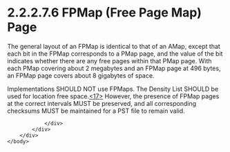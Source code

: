 <html dir="LTR" xmlns:mshelp="http://msdn.microsoft.com/mshelp" xmlns:ddue="http://ddue.schemas.microsoft.com/authoring/2003/5" xmlns:xlink="http://www.w3.org/1999/xlink" xmlns:tool="http://www.microsoft.com/tooltip">
    <head>
        <meta http-equiv="Content-Type" content="text/html; CHARSET=utf-8"></meta>
        <meta name="save" content="history"></meta>
        <title>2.2.2.7.6 FPMap (Free Page Map) Page</title>
        <xml>
            <mshelp:toctitle title="2.2.2.7.6 FPMap (Free Page Map) Page"></mshelp:toctitle>
            <mshelp:rltitle title="[MS-PST]: FPMap (Free Page Map) Page"></mshelp:rltitle>
            <mshelp:keyword index="A" term="dd913b8e-5113-4b83-a5ea-351a08b4237b"></mshelp:keyword>
            <mshelp:attr name="DCSext.ContentType" value="open specification"></mshelp:attr>
            <mshelp:attr name="AssetID" value="dd913b8e-5113-4b83-a5ea-351a08b4237b"></mshelp:attr>
            <mshelp:attr name="TopicType" value="kbRef"></mshelp:attr>
            <mshelp:attr name="DCSext.Title" value="[MS-PST]: FPMap (Free Page Map) Page" />
        </xml>
    </head>
    <body>
        <div id="header">
            <h1 class="heading">2.2.2.7.6 FPMap (Free Page Map) Page</h1>
        </div>
        <div id="mainSection">
            <div id="mainBody">
                <div id="allHistory" class="saveHistory"></div>
                <div id="sectionSection0" class="section" name="collapseableSection">
                    

<p>The general layout of an FPMap is identical to that of an
AMap, except that each bit in the FPMap corresponds to a PMap page, and the
value of the bit indicates whether there are any free pages within that PMap
page. With each PMap covering about 2 megabytes and an FPMap page at 496 bytes,
an FPMap page covers about 8 gigabytes of space.</p>

<p>Implementations SHOULD NOT use FPMaps. The Density List
SHOULD be used for location free space.<a id="Appendix_A_Target_17"></a><a href="f040f8b2-f023-4ed9-94fd-de487da83ed5.htm#Appendix_A_17" aria-label="Product behavior note 17">&lt;17&gt;</a> However,
the presence of FPMap pages at the correct intervals MUST be preserved, and all
corresponding checksums MUST be maintained for a PST file to remain valid.</p>


                </div>
            </div>
        </div>
    </body>
</html>